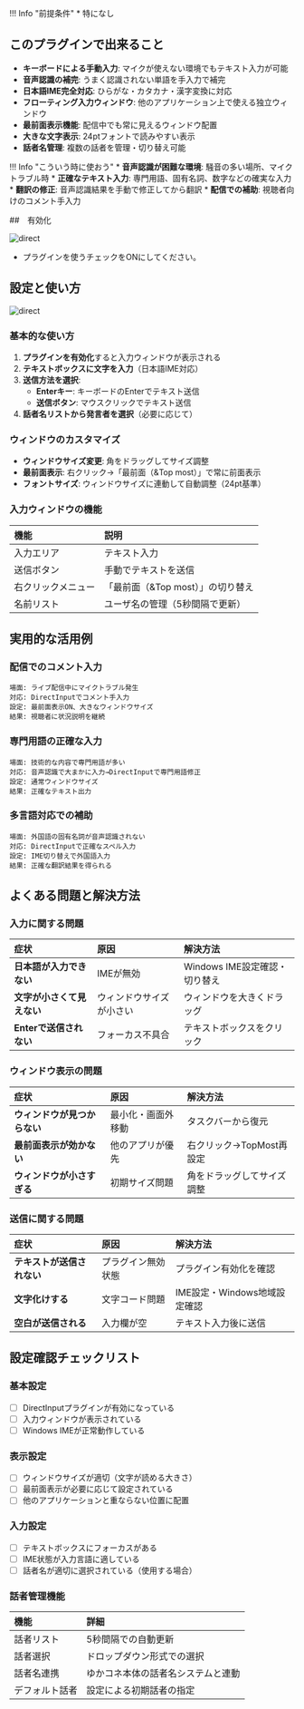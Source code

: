!!! Info "前提条件"
    * 特になし

## このプラグインで出来ること

* **キーボードによる手動入力**: マイクが使えない環境でもテキスト入力が可能
* **音声認識の補完**: うまく認識されない単語を手入力で補完
* **日本語IME完全対応**: ひらがな・カタカナ・漢字変換に対応
* **フローティング入力ウィンドウ**: 他のアプリケーション上で使える独立ウィンドウ
* **最前面表示機能**: 配信中でも常に見えるウィンドウ配置
* **大きな文字表示**: 24ptフォントで読みやすい表示
* **話者名管理**: 複数の話者を管理・切り替え可能

!!! Info "こういう時に使おう"
    * **音声認識が困難な環境**: 騒音の多い場所、マイクトラブル時
    * **正確なテキスト入力**: 専門用語、固有名詞、数字などの確実な入力
    * **翻訳の修正**: 音声認識結果を手動で修正してから翻訳
    * **配信での補助**: 視聴者向けのコメント手入力

##　有効化

![direct](images/plugin_directinput_p1.png)

* プラグインを使うチェックをONにしてください。

## 設定と使い方

![direct](images/plugin_directinput_p2.png)

### 基本的な使い方

1. **プラグインを有効化**すると入力ウィンドウが表示される
2. **テキストボックスに文字を入力**（日本語IME対応）
3. **送信方法を選択**:
   - **Enterキー**: キーボードのEnterでテキスト送信
   - **送信ボタン**: マウスクリックでテキスト送信
4. **話者名リストから発言者を選択**（必要に応じて）

### ウィンドウのカスタマイズ
- **ウィンドウサイズ変更**: 角をドラッグしてサイズ調整
- **最前面表示**: 右クリック→「最前面（&Top most）」で常に前面表示
- **フォントサイズ**: ウィンドウサイズに連動して自動調整（24pt基準）

### 入力ウィンドウの機能

|機能|説明|
|:--|:---|
|入力エリア|テキスト入力|
|送信ボタン|手動でテキストを送信|
|右クリックメニュー|「最前面（&Top most）」の切り替え|
|名前リスト|ユーザ名の管理（5秒間隔で更新）|

## 実用的な活用例

### 配信でのコメント入力
```
場面: ライブ配信中にマイクトラブル発生
対応: DirectInputでコメント手入力
設定: 最前面表示ON、大きなウィンドウサイズ
結果: 視聴者に状況説明を継続
```

### 専門用語の正確な入力
```
場面: 技術的な内容で専門用語が多い
対応: 音声認識で大まかに入力→DirectInputで専門用語修正
設定: 通常ウィンドウサイズ
結果: 正確なテキスト出力
```

### 多言語対応での補助
```
場面: 外国語の固有名詞が音声認識されない
対応: DirectInputで正確なスペル入力
設定: IME切り替えで外国語入力
結果: 正確な翻訳結果を得られる
```

## よくある問題と解決方法

### 入力に関する問題

| 症状 | 原因 | 解決方法 |
|:---|:---|:---|
| **日本語が入力できない** | IMEが無効 | Windows IME設定確認・切り替え |
| **文字が小さくて見えない** | ウィンドウサイズが小さい | ウィンドウを大きくドラッグ |
| **Enterで送信されない** | フォーカス不具合 | テキストボックスをクリック |

### ウィンドウ表示の問題

| 症状 | 原因 | 解決方法 |
|:---|:---|:---|
| **ウィンドウが見つからない** | 最小化・画面外移動 | タスクバーから復元 |
| **最前面表示が効かない** | 他のアプリが優先 | 右クリック→TopMost再設定 |
| **ウィンドウが小さすぎる** | 初期サイズ問題 | 角をドラッグしてサイズ調整 |

### 送信に関する問題

| 症状 | 原因 | 解決方法 |
|:---|:---|:---|
| **テキストが送信されない** | プラグイン無効状態 | プラグイン有効化を確認 |
| **文字化けする** | 文字コード問題 | IME設定・Windows地域設定確認 |
| **空白が送信される** | 入力欄が空 | テキスト入力後に送信 |

## 設定確認チェックリスト

### 基本設定
- [ ] DirectInputプラグインが有効になっている
- [ ] 入力ウィンドウが表示されている
- [ ] Windows IMEが正常動作している

### 表示設定  
- [ ] ウィンドウサイズが適切（文字が読める大きさ）
- [ ] 最前面表示が必要に応じて設定されている
- [ ] 他のアプリケーションと重ならない位置に配置

### 入力設定
- [ ] テキストボックスにフォーカスがある
- [ ] IME状態が入力言語に適している
- [ ] 話者名が適切に選択されている（使用する場合）

### 話者管理機能
|機能|詳細|
|:--|:---|
|話者リスト|5秒間隔での自動更新|
|話者選択|ドロップダウン形式での選択|
|話者名連携|ゆかコネ本体の話者名システムと連動|
|デフォルト話者|設定による初期話者の指定|